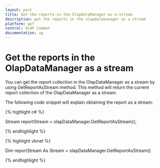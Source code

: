 ```yaml
---
layout: post
title: Get-the-reports-in-the-OlapDataManager-as-a-stream
description: get the reports in the olapdatamanager as a stream
platform: wpf
control: OLAP Common
documentation: ug
---
```


# Get the reports in the OlapDataManager as a stream

You can get the report collection in the OlapDataManager as a stream by using GetReportAsStream method. This method will return the current report collection of the OlapDataManager as a stream.

The following code snippet will explain obtaining the report as a stream:

{% highlight c# %}

Stream reportStream = olapDataManager.GetReportAsStream();

{% endhighlight  %}

{% highlight vbnet %}

Dim reportStream As Stream = olapDataManager.GetReportAsStream()


{% endhighlight  %}
